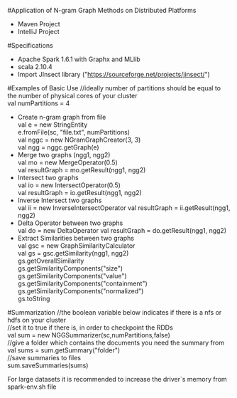 #Application of N-gram Graph Methods on Distributed Platforms

- Maven Project  
- IntelliJ Project  

#Specifications
- Apache Spark 1.6.1 with Graphx and MLlib  
- scala 2.10.4   
- Import JInsect library ("https://sourceforge.net/projects/jinsect/")   

#Examples of Basic Use
//ideally number of partitions should be equal to the number of physical cores of your cluster  
val numPartitions = 4 
- Create n-gram graph from file  
val e = new StringEntity  
e.fromFile(sc, "file.txt", numPartitions)  
val nggc = new NGramGraphCreator(3, 3)  
val ngg = nggc.getGraph(e)  
- Merge two graphs (ngg1, ngg2)  
val mo = new MergeOperator(0.5)  
val resultGraph = mo.getResult(ngg1, ngg2)  
- Intersect two graphs  
val io = new IntersectOperator(0.5)  
val resultGraph = io.getResult(ngg1, ngg2)  
- Inverse Intersect two graphs  
val ii = new InverseIntersectOperator 
val resultGraph = ii.getResult(ngg1, ngg2)  
- Delta Operator between two graphs  
val do = new DeltaOperator 
val resultGraph = do.getResult(ngg1, ngg2)  
- Extract Similarities between two graphs  
val gsc = new GraphSimilarityCalculator  
val gs = gsc.getSimilarity(ngg1, ngg2)  
gs.getOverallSimilarity  
gs.getSimilarityComponents("size")  
gs.getSimilarityComponents("value")  
gs.getSimilarityComponents("containment")  
gs.getSimilarityComponents("normalized")  
gs.toString  

#Summarization
//the boolean variable below indicates if there is a nfs or hdfs on your cluster  
//set it to true if there is, in order to checkpoint the RDDs  
val sum = new NGGSummarizer(sc,numPartitions,false)  
//give a folder which contains the documents you need the summary from  
val sums = sum.getSummary("folder")  
//save summaries to files  
sum.saveSummaries(sums)  

For large datasets it is recommended to increase the driver`s memory from spark-env.sh file
